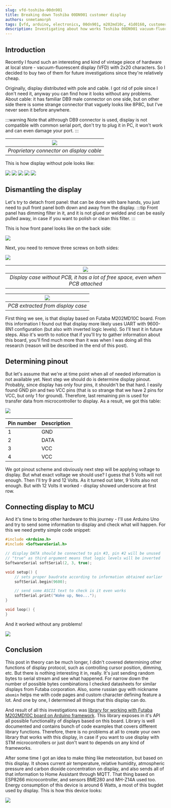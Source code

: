 ```yaml
---
slug: vfd-toshiba-00dn901
title: Breaking down Toshiba 00DN901 customer display
authors: snmetamorph
tags: [vfd, arduino, electronics, 00dn901, m202md10c, 41d0160, customer display]
description: Investigating about how works Toshiba 00DN901 vacuum-fluorescent display (VFD) with 2x20 characters. Display is controllable through RS-232-like interface with 9600/8-N-1 configuration, and uses it's proprietary protocol.
---
```


## Introduction
Recently I found such an interesting and kind of vintage piece of hardware at local store - vacuum-fluorescent display (VFD) with 2x20 characters. So I decided to buy two of them for future investigations since they're relatively cheap.

Originally, display distributed with pole and cable. I got rid of pole since I don't need it, anyway you can find how it looks without any problems. About cable: it has familiar DB9 male connector on one side, but on other side there is some strange connector that vaguely looks like 8P8C, but I've never seen it before anywhere. 

:::warning
Note that althrough DB9 connector is used, display is not compatible with common serial port, don't try to plug it in PC, it won't work and can even damage your port.
:::

| ![](./img/connector.jpg) | 
|:--:| 
| *Proprietary connector on display cable* |

This is how display without pole looks like:

![](./img/front.jpg)
![](./img/down.jpg)
![](./img/back.jpg)
![](./img/up.jpg)
![](./img/side.jpg)

## Dismantling the display
Let's try to detach front panel: that can be done with bare hands, you just need to pull front panel both down and away from the display. 
:::tip
Front panel has dimming filter in it, and it is not glued or welded and can be easily pulled away, in case if you want to polish or clean this filter.
:::

This is how front panel looks like on the back side:

![](./img/front_panel.jpg)

Next, you need to remove three screws on both sides:

![](./img/vial.jpg)

| ![](./img/case_backside.jpg) | 
|:--:| 
| *Display case without PCB, it has a lot of free space, even when PCB attached* |

| ![](./img/pcb1.jpg) | 
|:--:| 
| *PCB extracted from display case* |

First thing we see, is that display based on Futaba M202MD10C board. From this information I found out that display more likely uses
UART with 9600-8N1 configuration (but also with inverted logic levels). So I'll test it in future steps. Also it's worth to notice that if you'll try to gather information about this board, you'll find much more than it was when I was doing all this research (reason will be described in the end of this post).

## Determining pinout
But let's assume that we're at time point when all of needed information is not available yet. Next step we should do is determine display pinout. Probably, since display has only four pins, it shouldn't be that hard. I easily found GND pin and two VCC pins (that is so strange that we have 2 pins for VCC, but only 1 for ground). Therefore, last remaining pin is used for transfer data from microcontroller to display. As a result, we got this table:

![](./img/pinout.jpg)

| Pin number | Description |
|------------|-------------|
| 1          | GND         |
| 2          | DATA        |
| 3          | VCC         |
| 4          | VCC         |

We got pinout scheme and obviously next step will be applying voltage to display. But what exact voltage we should use? I guess that 5 Volts will not enough. Then I'll try 9 and 12 Volts. As it turned out later, 9 Volts also not enough. But with 12 Volts it worked - display showed underscore at first row. 

## Connecting display to MCU
And it's time to bring other hardware to this journey - I'll use Arduino Uno and try to send some information to display and check what will happen. For this we need pretty simple code snippet:

```c++
#include <Arduino.h>
#include <SoftwareSerial.h>

// display DATA should be connected to pin #3, pin #2 will be unused
// "true" as third argument means that logic levels will be inverted
SoftwareSerial softSerial(2, 3, true);

void setup() {
    // sets proper baudrate according to information obtained earlier
    softSerial.begin(9600);

    // send some ASCII text to check is it even works
    softSerial.print("Wake up, Neo...");
}

void loop() {
}
```

And it worked without any problems!

![](./img/final.jpg)

## Conclusion
This post in theory can be much longer, I didn't covered determining other functions of display protocol, such as controlling cursor position, dimming, etc. But there is nothing interesting it in, really. It's just sending random bytes to serial stream and see what happened. For narrow down the number of possible bytes combinations I checked datasheets for similar displays from Futaba corporation. Also, some russian guy with nickname `abomin` helps me with code pages and custom character defining feature a lot. And one by one, I determined all things that this display can do. 

And result of all this investigations was [library for working with Futaba M202MD10C board on Arduino framework](https://www.arduinolibraries.info/libraries/futaba-vfd-m202-md10-c). This library exposes in it's API all possible functionality of displays based on this board. Library is well documented and contains bunch of code examples that covers different library functions. Therefore, there is no problems at all to create your own library that works with this display, in case if you want to use display with STM microcontrollers or just don't want to depends on any kind of frameworks. 

After some time I got an idea to make thing like meteostation, but based on this display. It shows current air temperature, relative humidity, atmospheric pressure and carbon dioxide concentration on display, and also sends all of that information to Home Assistant through MQTT. That thing based on ESP8266 microcontroller, and sensors BME280 and MH-Z14A used too. Energy consumption of this device is around 6 Watts, a most of this bugdet used by display. This is how this device looks:

![](./img/device.jpg)
